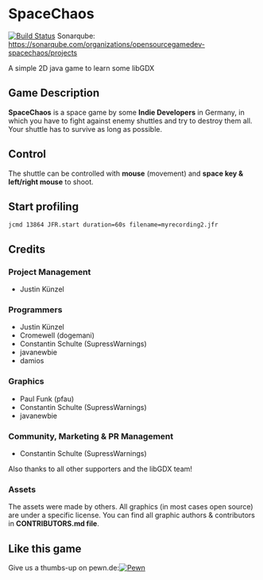 # SpaceChaos

[![Build Status](https://travis-ci.org/opensourcegamedev/SpaceChaos.svg?branch=master)](https://travis-ci.org/opensourcegamedev/SpaceChaos)
Sonarqube: https://sonarqube.com/organizations/opensourcegamedev-spacechaos/projects

A simple 2D java game to learn some libGDX

## Game Description

**SpaceChaos** is a space game by some **Indie Developers** in Germany, in which you have to fight
against enemy shuttles and try to destroy them all.
Your shuttle has to survive as long as possible.

## Control

The shuttle can be controlled with **mouse** (movement) and **space key & left/right mouse** to shoot.

## Start profiling

```
jcmd 13864 JFR.start duration=60s filename=myrecording2.jfr
```

## Credits

### Project Management
  - Justin Künzel

### Programmers
  - Justin Künzel
  - Cromewell (dogemani)
  - Constantin Schulte (SupressWarnings)
  - javanewbie
  - damios
  
### Graphics
  - Paul Funk (pfau)
  - Constantin Schulte (SupressWarnings)
  - javanewbie
  
### Community, Marketing & PR Management
  - Constantin Schulte (SupressWarnings)
  
Also thanks to all other supporters and the libGDX team!
  
### Assets
The assets were made by others. All graphics (in most cases open source) are under a specific license.
You can find all graphic authors & contributors in **CONTRIBUTORS.md file**.

## Like this game
Give us a thumbs-up on pewn.de:<a href="https://pewn.de/games/815998-SpaceChaos/?vote=notify"><img src="https://pewn.de/signature/pewn3_general.png" alt="Pewn"/></a>
